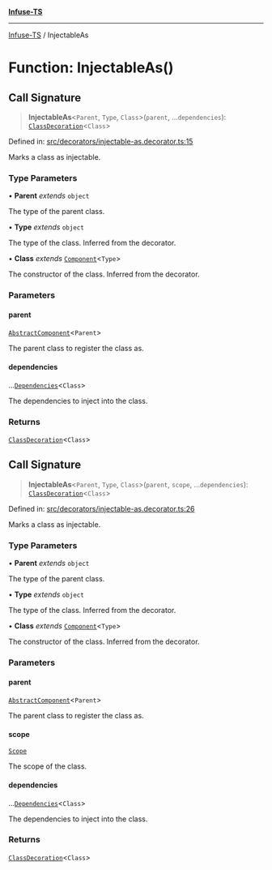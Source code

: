 [**Infuse-TS**](../README.md)

***

[Infuse-TS](../README.md) / InjectableAs

# Function: InjectableAs()

## Call Signature

> **InjectableAs**\<`Parent`, `Type`, `Class`\>(`parent`, ...`dependencies`): [`ClassDecoration`](../type-aliases/ClassDecoration.md)\<`Class`\>

Defined in: [src/decorators/injectable-as.decorator.ts:15](https://github.com/D-Kay6/Infuse-TS/blob/183255f9a4ec5e9ee4dba778a499aaf2ce7f4763/src/decorators/injectable-as.decorator.ts#L15)

Marks a class as injectable.

### Type Parameters

• **Parent** *extends* `object`

The type of the parent class.

• **Type** *extends* `object`

The type of the class. Inferred from the decorator.

• **Class** *extends* [`Component`](../type-aliases/Component.md)\<`Type`\>

The constructor of the class. Inferred from the decorator.

### Parameters

#### parent

[`AbstractComponent`](../type-aliases/AbstractComponent.md)\<`Parent`\>

The parent class to register the class as.

#### dependencies

...[`Dependencies`](../type-aliases/Dependencies.md)\<`Class`\>

The dependencies to inject into the class.

### Returns

[`ClassDecoration`](../type-aliases/ClassDecoration.md)\<`Class`\>

## Call Signature

> **InjectableAs**\<`Parent`, `Type`, `Class`\>(`parent`, `scope`, ...`dependencies`): [`ClassDecoration`](../type-aliases/ClassDecoration.md)\<`Class`\>

Defined in: [src/decorators/injectable-as.decorator.ts:26](https://github.com/D-Kay6/Infuse-TS/blob/183255f9a4ec5e9ee4dba778a499aaf2ce7f4763/src/decorators/injectable-as.decorator.ts#L26)

Marks a class as injectable.

### Type Parameters

• **Parent** *extends* `object`

The type of the parent class.

• **Type** *extends* `object`

The type of the class. Inferred from the decorator.

• **Class** *extends* [`Component`](../type-aliases/Component.md)\<`Type`\>

The constructor of the class. Inferred from the decorator.

### Parameters

#### parent

[`AbstractComponent`](../type-aliases/AbstractComponent.md)\<`Parent`\>

The parent class to register the class as.

#### scope

[`Scope`](../enumerations/Scope.md)

The scope of the class.

#### dependencies

...[`Dependencies`](../type-aliases/Dependencies.md)\<`Class`\>

The dependencies to inject into the class.

### Returns

[`ClassDecoration`](../type-aliases/ClassDecoration.md)\<`Class`\>
